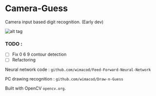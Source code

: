 # Camera-Guess

Camera input based digit recognition. (Early dev)

![alt tag](http://i.imgur.com/uvEeY2s.png)

### TODO :

- [ ] Fix 0 6 9 contour detection
- [ ] Refactoring

Neural network code : 
`github.com/wimacod/Feed-Forward-Neural-Network`

PC drawing recognition : 
`github.com/wimacod/Draw-n-Guess`

Built with OpenCV `opencv.org`.
